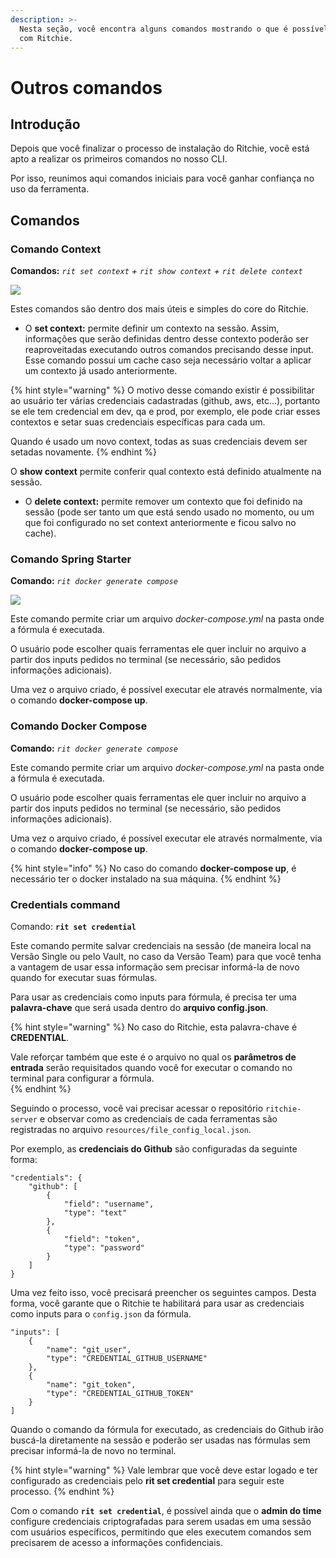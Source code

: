 ```yaml
---
description: >-
  Nesta seção, você encontra alguns comandos mostrando o que é possível realizar
  com Ritchie.
---
```


# Outros comandos

## **Introdução** 

Depois que você finalizar o processo de instalação do Ritchie, você está apto a realizar os primeiros comandos no nosso CLI. 

Por isso, reunimos aqui comandos iniciais para você ganhar confiança no uso da ferramenta. 

## **Comandos** 

### **Comando Context**

**Comandos:**     _`rit set context`    +    `rit show context`    +     `rit delete context`_

![](https://lh6.googleusercontent.com/nSp8JByYbWSojwR4LPk-itqC8Dt23bSmFWf6wzes-oKqRkOFspjGBqNiam8eEI3YOCBp67IQaPpPKZCqXQEiBG56rqyWIAChUdNO1thIdRA46MrNMH5McpCW0zoWOFxYMVkVx2eE)

Estes comandos são dentro dos mais úteis e simples do core do Ritchie. 

* O **set context:** permite definir um contexto na sessão. Assim, informações que serão definidas dentro desse contexto poderão ser reaproveitadas executando outros comandos precisando desse input. Esse comando possui um cache caso seja necessário voltar a aplicar um contexto já usado anteriormente.

{% hint style="warning" %}
O motivo desse comando existir é possibilitar ao usuário ter várias credenciais cadastradas \(github, aws, etc…\), portanto se ele tem credencial em dev, qa e prod, por exemplo, ele pode criar esses contextos e setar suas credenciais específicas para cada um.

Quando é usado um novo context, todas as suas credenciais devem ser setadas novamente. 
{% endhint %}

O **show context** permite conferir qual contexto está definido atualmente na sessão.  


* O **delete context:** permite remover um contexto que foi definido na sessão \(pode ser tanto um que está sendo usado no momento, ou um que foi configurado no set context anteriormente e ficou salvo no cache\).



### **Comando Spring Starter**

**Comando:** _`rit docker generate compose`_

![](https://lh6.googleusercontent.com/X5kec7ahhVEKNLx8CBJZhZuX7c_yiDcRe4ZJuEcziuGYMgunrFtx82Kq56SNti6DQsB9FK0iNSOG4ALQ-qAbC6TFVllIsksWuQpeRe0jZoDO-1Bmfp2QTvyFloAyFvFG42_O0NWN)

Este comando permite criar um arquivo _docker-compose.yml_ na pasta onde a fórmula é executada. 

O usuário pode escolher quais ferramentas ele quer incluir no arquivo a partir dos inputs pedidos no terminal \(se necessário, são pedidos informações adicionais\).

Uma vez o arquivo criado, é possível executar ele através normalmente, via o comando **docker-compose up**.



### Comando Docker Compose 

**Comando:** _`rit docker generate compose`_

Este comando permite criar um arquivo _docker-compose.yml_ na pasta onde a fórmula é executada. 

O usuário pode escolher quais ferramentas ele quer incluir no arquivo a partir dos inputs pedidos no terminal \(se necessário, são pedidos informações adicionais\).

Uma vez o arquivo criado, é possível executar ele através normalmente, via o comando **docker-compose up**.

{% hint style="info" %}
No caso do comando **docker-compose up**, é necessário ter o docker instalado na sua máquina.
{% endhint %}

### **Credentials command**

Comando: **`rit set credential`**

Este comando permite salvar credenciais na sessão \(de maneira local na Versão Single ou pelo Vault, no caso da Versão Team\) para que você tenha a vantagem de usar essa informação sem precisar informá-la de novo quando for executar suas fórmulas.  

Para usar as credenciais como inputs para fórmula, é precisa ter uma **palavra-chave** que será usada dentro do **arquivo config.json**.

{% hint style="warning" %}
No caso do Ritchie, esta palavra-chave é **CREDENTIAL**. 

Vale reforçar também que este é o arquivo no qual os **parâmetros de entrada** serão requisitados quando você for executar o comando no terminal para configurar a fórmula.  
{% endhint %}

Seguindo o processo, você vai precisar acessar o repositório `ritchie-server` e observar como as credenciais de cada ferramentas são registradas no arquivo `resources/file_config_local.json`. 

Por exemplo, as **credenciais do Github** são configuradas da seguinte forma:

```text
"credentials": { 
    "github": [ 
        { 
            "field": "username", 
            "type": "text" 
        },
        { 
            "field": "token", 
            "type": "password" 
        }  
    ] 
}
```

Uma vez feito isso, você precisará preencher os seguintes campos. Desta forma, você garante que o Ritchie te habilitará para usar as credenciais como inputs para o `config.json` da fórmula.

```text
"inputs": [ 
    { 
        "name": "git_user", 
        "type": "CREDENTIAL_GITHUB_USERNAME" 
    },
    { 
        "name": "git_token", 
        "type": "CREDENTIAL_GITHUB_TOKEN"
    } 
]
```

Quando o comando da fórmula for executado, as credenciais do Github irão buscá-la diretamente na sessão e poderão ser usadas nas fórmulas sem precisar informá-la de novo no terminal.

{% hint style="warning" %}
Vale lembrar que você deve estar logado e ter configurado as credenciais pelo **rit set credential** para seguir este processo. 
{% endhint %}

Com o comando **`rit set credential`**, é possível ainda que o **admin do time** configure credenciais criptografadas para serem usadas em uma sessão com usuários específicos, permitindo que eles executem comandos sem precisarem de acesso a informações confidenciais. 

